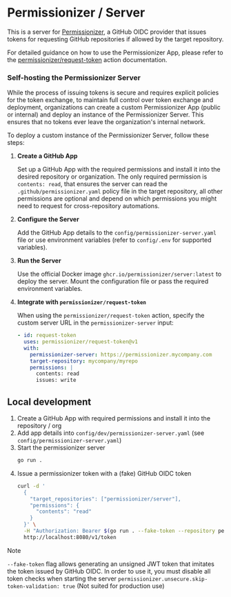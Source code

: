 # Permissionizer / Server

This is a server for [Permissionizer](https://github.com/marketplace/actions/permissionizer-request-token), a GitHub OIDC provider that issues tokens for requesting GitHub repositories if allowed by the target repository.

For detailed guidance on how to use the Permissionizer App, please refer to the [permissionizer/request-token](https://github.com/marketplace/actions/permissionizer-request-token) action documentation.

### Self-hosting the Permissionizer Server

While the process of issuing tokens is secure and requires explicit policies for
the token exchange, to maintain full control over token exchange and deployment,
organizations can create a custom Permissionizer App (public or internal) and
deploy an instance of the Permissionizer Server. This ensures that no tokens
ever leave the organization's internal network.

To deploy a custom instance of the Permissionizer Server, follow these steps:

1. **Create a GitHub App**

   Set up a GitHub App with the required permissions and install it into the
   desired repository or organization. The only required permission is
   `contents: read`, that ensures the server can read the
   `.github/permissionizer.yaml` policy file in the target repository, all other
   permissions are optional and depend on which permissions you might need to
   request for cross-repository automations.

2. **Configure the Server**

   Add the GitHub App details to the `config/permissionizer-server.yaml` file or
   use environment variables (refer to `config/.env` for supported variables).

3. **Run the Server**

   Use the official Docker image `ghcr.io/permissionizer/server:latest` to
   deploy the server. Mount the configuration file or pass the required
   environment variables.

4. **Integrate with `permissionizer/request-token`**

   When using the `permissionizer/request-token` action, specify the custom
   server URL in the `permissionizer-server` input:

   ```yaml
   - id: request-token
     uses: permissionizer/request-token@v1
     with:
       permissionizer-server: https://permissionizer.mycompany.com
       target-repository: mycompany/myrepo
       permissions: |
         contents: read
         issues: write
   ```
  
## Local development

1. Create a GitHub App with required permissions and install it into the repository / org
2. Add app details into `config/dev/permissionizer-server.yaml` (see `config/permissionizer-server.yaml`)
3. Start the permissionizer server
   ```bash
   go run .
   ```
4. Issue a permissionizer token with a (fake) GitHub OIDC token
   ```bash
   curl -d '
     {
       "target_repositories": ["permissionizer/server"],
       "permissions": {
         "contents": "read"
       }
     }' \
     -H "Authorization: Bearer $(go run . --fake-token --repository permissionizer/request-token)" \
     http://localhost:8080/v1/token
   ```

> [!NOTE]
> `--fake-token` flag allows generating an unsigned JWT token that imitates the token issued by GitHub OIDC.
> In order to use it, you must disable all token checks when starting the server `permissionizer.unsecure.skip-token-validation: true` (Not suited for production use)

